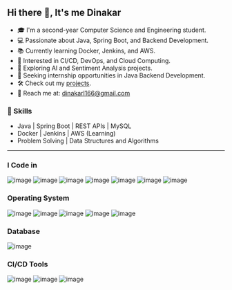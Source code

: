 ## Hi there 👋, It's me Dinakar

- 🎓 I'm a second-year Computer Science and Engineering student.
- 💻 Passionate about Java, Spring Boot, and Backend Development.
- 📚 Currently learning Docker, Jenkins, and AWS.
- 🚀 Interested in CI/CD, DevOps, and Cloud Computing.
- 🤖 Exploring AI and Sentiment Analysis projects.
- 🌱 Seeking internship opportunities in Java Backend Development.
- 🛠️ Check out my [projects](https://github.com/your-username?tab=repositories).
- 📧 Reach me at: dinakarl166@gmail.com

### 🌟 Skills
- Java | Spring Boot | REST APIs | MySQL
- Docker | Jenkins | AWS (Learning)
- Problem Solving | Data Structures and Algorithms

---

### I Code in
![image](https://github.com/user-attachments/assets/e9afb290-2969-4726-b51a-23acd63b50ef)
![image](https://github.com/user-attachments/assets/258b0436-1ab3-4838-9564-7a830332c15f)
![image](https://github.com/user-attachments/assets/6a68ace3-d5d1-49a4-9a3d-50dfd8229d58)
![image](https://github.com/user-attachments/assets/cfaf529a-4c77-4ad7-a40d-49e1551ef2f2)
![image](https://github.com/user-attachments/assets/8aab62a1-8e56-40bd-9de8-d7e3e8d0303e)
![image](https://github.com/user-attachments/assets/3aa25427-5947-4658-b0b9-32ab8093263a)
![image](https://github.com/user-attachments/assets/3e1990fe-758d-42ca-b88e-e2bc9b23a244)

### Operating System
![image](https://github.com/user-attachments/assets/a4e382bb-f3b9-4f62-8ab6-1963882e4215)
![image](https://github.com/user-attachments/assets/4f27927e-252e-4ec0-80ff-265ccaef1f07)
![image](https://github.com/user-attachments/assets/eee2ccf5-83ba-4fa2-a051-65e2c2f3fcf7)
![image](https://github.com/user-attachments/assets/40b2e285-3d1a-4858-b870-3862fd8c8f31)
![image](https://github.com/user-attachments/assets/8805905a-66ff-4fa4-9a5d-cdb415778090)

### Database
![image](https://github.com/user-attachments/assets/8ada2e44-45d0-48e6-9317-fc490199ee89)

### CI/CD Tools
![image](https://github.com/user-attachments/assets/8c2edf66-6d41-41b9-9b5e-5c296738c491)
![image](https://github.com/user-attachments/assets/e1b08734-90af-4c0a-a87b-7dfbd684cc39)
![image](https://github.com/user-attachments/assets/6dd8b5dd-e952-4fcd-ae5d-6415c02b1225)




<!--
**DinakarL/dinakarl** is a ✨ _special_ ✨ repository because its `README.md` (this file) appears on your GitHub profile.

Here are some ideas to get you started:

- 🔭 I’m currently working on ...
- 🌱 I’m currently learning ...
- 👯 I’m looking to collaborate on ...
- 🤔 I’m looking for help with ...
- 💬 Ask me about ...
- 📫 How to reach me: ...
- 😄 Pronouns: ...
- ⚡ Fun fact: ...
-->
